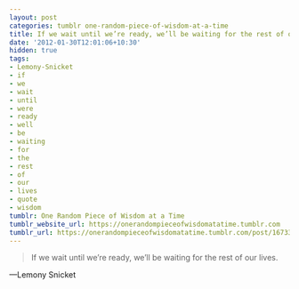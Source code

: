 ```yaml
---
layout: post
categories: tumblr one-random-piece-of-wisdom-at-a-time
title: If we wait until we’re ready, we’ll be waiting for the rest of our lives.
date: '2012-01-30T12:01:06+10:30'
hidden: true
tags:
- Lemony-Snicket
- if
- we
- wait
- until
- were
- ready
- well
- be
- waiting
- for
- the
- rest
- of
- our
- lives
- quote
- wisdom
tumblr: One Random Piece of Wisdom at a Time
tumblr_website_url: https://onerandompieceofwisdomatatime.tumblr.com
tumblr_url: https://onerandompieceofwisdomatatime.tumblr.com/post/16733891140/if-we-wait-until-were-ready-well-be-waiting
---
```

> If we wait until we’re ready, we’ll be waiting for the rest of our lives.

—Lemony Snicket
